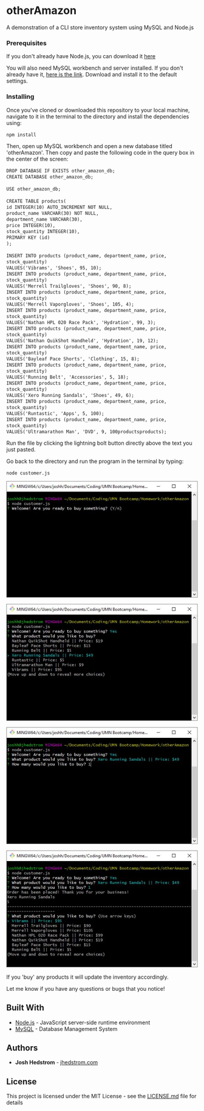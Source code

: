 # otherAmazon
A demonstration of a CLI store inventory system using MySQL and Node.js

### Prerequisites

If you don't already have Node.js, you can download it [here](https://nodejs.org/en/download/)

You will also need MySQL workbench and server installed. If you don't already have it, [here is the link](https://dev.mysql.com/downloads/installer/). Download and install it to the default settings. 

### Installing

Once you've cloned or downloaded this repository to your local machine, navigate to it in the terminal to the directory and install the dependencies using:

```
npm install
```

Then, open up MySQL workbench and open a new database titled 'otherAmazon'. Then copy and paste the following code in the query box in the center of the screen:

```
DROP DATABASE IF EXISTS other_amazon_db;
CREATE DATABASE other_amazon_db;

USE other_amazon_db;

CREATE TABLE products(
id INTEGER(10) AUTO_INCREMENT NOT NULL,
product_name VARCHAR(30) NOT NULL,
department_name VARCHAR(30),
price INTEGER(10),
stock_quantity INTEGER(10),
PRIMARY KEY (id)
);

INSERT INTO products (product_name, department_name, price, stock_quantity)
VALUES('Vibrams', 'Shoes', 95, 10);
INSERT INTO products (product_name, department_name, price, stock_quantity)
VALUES('Merrell Trailgloves', 'Shoes', 90, 8);
INSERT INTO products (product_name, department_name, price, stock_quantity)
VALUES('Merrell Vaporgloves', 'Shoes', 105, 4);
INSERT INTO products (product_name, department_name, price, stock_quantity)
VALUES('Nathan HPL 020 Race Pack', 'Hydration', 99, 3);
INSERT INTO products (product_name, department_name, price, stock_quantity)
VALUES('Nathan QuikShot Handheld', 'Hydration', 19, 12);
INSERT INTO products (product_name, department_name, price, stock_quantity)
VALUES('Bayleaf Pace Shorts', 'Clothing', 15, 8);
INSERT INTO products (product_name, department_name, price, stock_quantity)
VALUES('Running Belt', 'Accessories', 5, 18);
INSERT INTO products (product_name, department_name, price, stock_quantity)
VALUES('Xero Running Sandals', 'Shoes', 49, 6);
INSERT INTO products (product_name, department_name, price, stock_quantity)
VALUES('Runtastic', 'Apps', 5, 100);
INSERT INTO products (product_name, department_name, price, stock_quantity)
VALUES('Ultramarathon Man', 'DVD', 9, 100productsproducts);
```

Run the file by clicking the lightning bolt button directly above the text you just pasted.

Go back to the directory and run the program in the terminal by typing:

```
node customer.js
```

![Step One](./one.JPG?raw=true "The Welcome Page")

![Step Two](./two.JPG?raw=true "Choose a product")

![Step Three](./three.JPG?raw=true "Choose a Quantity")

![Step Four](./four.JPG?raw=true "Continue Shopping")


If you 'buy' any products it will update the inventory accordingly.

Let me know if you have any questions or bugs that you notice!

## Built With

* [Node.js](https://nodejs.org/en/) - JavaScript server-side runtime environment 
* [MySQL](https://www.mysql.com/) - Database Management System

## Authors

* **Josh Hedstrom** - [jhedstrom.com](https://jhedstrom.com/)

## License

This project is licensed under the MIT License - see the [LICENSE.md](LICENSE.md) file for details
